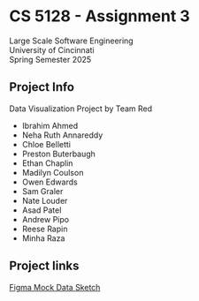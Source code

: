 # CS 5128 - Assignment 3
Large Scale Software Engineering  
University of Cincinnati  
Spring Semester 2025

## Project Info
Data Visualization Project by Team Red
  + Ibrahim Ahmed
  + Neha Ruth Annareddy
  + Chloe Belletti
  + Preston Buterbaugh
  + Ethan Chaplin
  + Madilyn Coulson
  + Owen Edwards
  + Sam Graler
  + Nate Louder
  + Asad Patel
  + Andrew Pipo
  + Reese Rapin
  + Minha Raza
  
## Project links
[Figma Mock Data Sketch](https://www.figma.com/design/cqYscQWBO7geaELfFfQxxC/Large-Scale-SWE-Mock-Data?node-id=0-1&p=f&t=3Zr0QKb61Gejk718-0)
